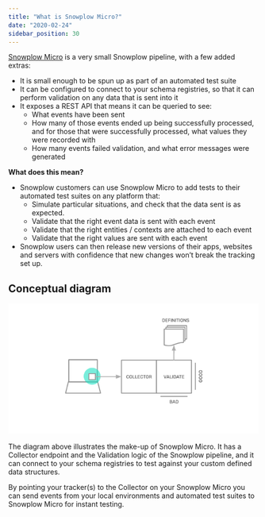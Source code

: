```yaml
---
title: "What is Snowplow Micro?"
date: "2020-02-24"
sidebar_position: 30
---
```


[Snowplow Micro](https://github.com/snowplow-incubator/snowplow-micro) is a very small Snowplow pipeline, with a few added extras:

- It is small enough to be spun up as part of an automated test suite
- It can be configured to connect to your schema registries, so that it can perform validation on any data that is sent into it
- It exposes a REST API that means it can be queried to see:
    - What events have been sent
    - How many of those events ended up being successfully processed, and for those that were successfully processed, what values they were recorded with
    - How many events failed validation, and what error messages were generated

**What does this mean?**

- Snowplow customers can use Snowplow Micro to add tests to their automated test suites on any platform that:
    - Simulate particular situations, and check that the data sent is as expected.
    - Validate that the right event data is sent with each event
    - Validate that the right entities / contexts are attached to each event
    - Validate that the right values are sent with each event
- Snowplow users can then release new versions of their apps, websites and servers with confidence that new changes won’t break the tracking set up.

## Conceptual diagram

![](images/Screenshot-2020-02-24-at-13.31.45.png)

The diagram above illustrates the make-up of Snowplow Micro. It has a Collector endpoint and the Validation logic of the Snowplow pipeline, and it can connect to your schema registries to test against your custom defined data structures.

By pointing your tracker(s) to the Collector on your Snowplow Micro you can send events from your local environments and automated test suites to Snowplow Micro for instant testing.[](https://github.com/snowplow/snowplow-mini#features)
